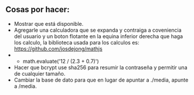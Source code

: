 ## Cosas por hacer:
- Mostrar que está disponible.
- Agregarle una calculadora que se expanda y contraiga a coveniencia del usuario y un boton flotante en la equina inferior derecha que haga los calculo, la biblioteca usada para los calculos es: https://github.com/josdejong/mathjs
- - math.evaluate('12 / (2.3 + 0.7)')
- Hacer que bcrypt use sha256 para resumir la contraseña y permitir una de cualquier tamaño.
- Cambiar la base de dato para que en lugar de apuntar a ./media, apunte a /media.